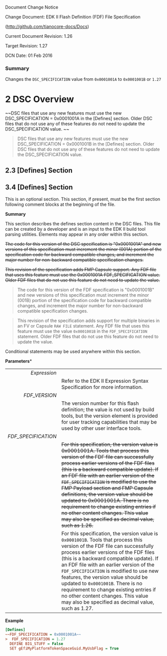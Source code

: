  Document Change Notice

Change Document: EDK II Flash Definition (FDF) File Specification

(http://github.com/tianocore-docs/Docs)

Current Document Revision: 1.26

Target Revision: 1.27

DCN Date: 01 Feb 2016

### Summary
Changes the ```DSC_SPECIFICATION``` value from ```0x0001001A``` to ```0x0001001B``` or ```1.27```

# 2 DSC Overview

~~DSC files that use any new features must use the new DSC_SPECIFICATION = 0x0001001A in the [Defines] section. Older DSC files that do not use any of these features do not need to update the DSC_SPECIFICATION value.
~~

> DSC files that use any new features must use the new DSC_SPECIFICATION = 0x0001001B in the [Defines] section. Older DSC files that do not use any of these features do not need to update the DSC_SPECIFICATION value.

## 2.3 [Defines] Section


## 3.4 [Defines] Section
This is an optional section. This section, if present, must be the first section following comment blocks at the beginning of the file.

**Summary**

This section describes the defines section content in the DSC files. This file can be created by a developer and is an input to the EDK II build tool parsing utilities. Elements may appear in any order within this section.

~~The code for this version of the DSC specification is "0x0001001A" and new versions of this specification must increment the minor (001A) portion of the specification code for backward compatible changes, and increment the major number for non-backward compatible specification changes.~~

~~This revision of the specification adds FMP Capsule support. Any FDF file that uses this feature must use the 0x0001001A FDF_SPECIFICATION value. Older FDF files that do not use this feature do not need to update the value.~~

> The code for this version of the FDF specification is "0x0001001B" and new versions of this specification must increment the minor (001B) portion of the specification code for backward compatible changes, and increment the major number for non-backward compatible specification changes.

> This revision of the specification adds support for multiple binaries in an FV or Capsule ```RAW FILE``` statement. Any FDF file that uses this feature must use the value ```0x0001001B``` in the ```FDF_SPECIFICATION``` statement. Older FDF files that do not use this feature do not need to update the value.

Conditional statements may be used anywhere within this section.

**Parameters***

|  |  |
| --: | :---- |
| *Expression* | |
| | Refer to the EDK II Expression Syntax Specification for more information. |
| *FDF_VERSION* | |
| | The version number for this flash definition; the value is not used by build tools, but the version element is provided for user tracking capabilities that may be used by other user interface tools. |
| *FDF_SPECIFICATION* | |
| | ~~For this specification, the version value is 0x0001001A. Tools that process this version of the FDF file can successfully process earlier versions of the FDF files (this is a backward compatible update). If an FDF file with an earlier version of the ```FDF_SPECIFICATION``` is modified to use the FMP Payload section and FMP Capsule definitions, the version value should be updated to 0x0001001A. There is no requirement to change existing entries if no other content changes. This value may also be specified as decimal value, such as 1.26.~~ |
| | For this specification, the version value is ```0x0001001B```. Tools that process this version of the FDF file can successfully process earlier versions of the FDF files (this is a backward compatible update). If an FDF file with an earlier version of the ```FDF_SPECIFICATION``` is modified to use new features, the version value should be updated to ```0x0001001B```. There is no requirement to change existing entries if no other content changes. This value may also be specified as decimal value, such as 1.27. |


**Example**
```ini
[Defines]
~~FDF_SPECIFICATION = 0x0001001A~~
>  FDF_SPECIFICATION = 1.27
  DEFINE BIG_STUFF = False
  SET gEfiMyPlatformTokenSpaceGuid.MyUsbFlag = True
```

